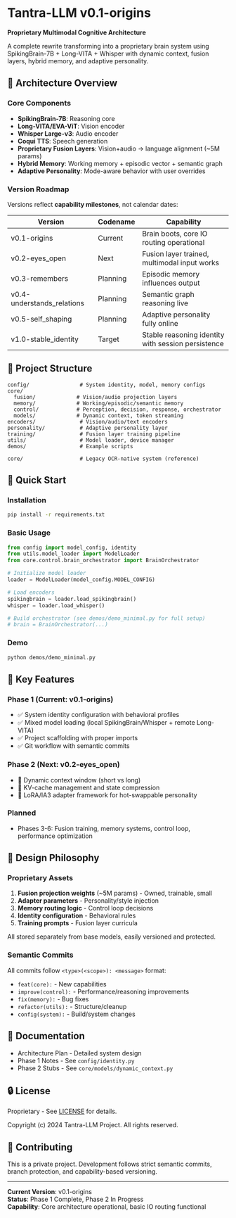 # Tantra-LLM v0.1-origins

**Proprietary Multimodal Cognitive Architecture**

A complete rewrite transforming into a proprietary brain system using SpikingBrain-7B + Long-VITA + Whisper with dynamic context, fusion layers, hybrid memory, and adaptive personality.

## 🧠 Architecture Overview

### Core Components

- **SpikingBrain-7B**: Reasoning core
- **Long-VITA/EVA-ViT**: Vision encoder
- **Whisper Large-v3**: Audio encoder
- **Coqui TTS**: Speech generation
- **Proprietary Fusion Layers**: Vision+audio → language alignment (~5M params)
- **Hybrid Memory**: Working memory + episodic vector + semantic graph
- **Adaptive Personality**: Mode-aware behavior with user overrides

### Version Roadmap

Versions reflect **capability milestones**, not calendar dates:

| Version | Codename | Capability |
|---------|----------|------------|
| v0.1-origins | Current | Brain boots, core IO routing operational |
| v0.2-eyes_open | Next | Fusion layer trained, multimodal input works |
| v0.3-remembers | Planning | Episodic memory influences output |
| v0.4-understands_relations | Planning | Semantic graph reasoning live |
| v0.5-self_shaping | Planning | Adaptive personality fully online |
| v1.0-stable_identity | Target | Stable reasoning identity with session persistence |

## 📁 Project Structure

```
config/                # System identity, model, memory configs
core/
  fusion/             # Vision/audio projection layers
  memory/             # Working/episodic/semantic memory
  control/            # Perception, decision, response, orchestrator
  models/             # Dynamic context, token streaming
encoders/              # Vision/audio/text encoders
personality/           # Adaptive personality layer
training/              # Fusion layer training pipeline
utils/                 # Model loader, device manager
demos/                 # Example scripts

core/                  # Legacy OCR-native system (reference)
```

## 🚀 Quick Start

### Installation

```bash
pip install -r requirements.txt
```

### Basic Usage

```python
from config import model_config, identity
from utils.model_loader import ModelLoader
from core.control.brain_orchestrator import BrainOrchestrator

# Initialize model loader
loader = ModelLoader(model_config.MODEL_CONFIG)

# Load encoders
spikingbrain = loader.load_spikingbrain()
whisper = loader.load_whisper()

# Build orchestrator (see demos/demo_minimal.py for full setup)
# brain = BrainOrchestrator(...)
```

### Demo

```bash
python demos/demo_minimal.py
```

## 🎯 Key Features

### Phase 1 (Current: v0.1-origins)

- ✅ System identity configuration with behavioral profiles
- ✅ Mixed model loading (local SpikingBrain/Whisper + remote Long-VITA)
- ✅ Project scaffolding with proper imports
- ✅ Git workflow with semantic commits

### Phase 2 (Next: v0.2-eyes_open)

- 🔄 Dynamic context window (short vs long)
- 🔄 KV-cache management and state compression
- 🔄 LoRA/IA3 adapter framework for hot-swappable personality

### Planned

- Phases 3-6: Fusion training, memory systems, control loop, performance optimization

## 🔬 Design Philosophy

### Proprietary Assets

1. **Fusion projection weights** (~5M params) - Owned, trainable, small
2. **Adapter parameters** - Personality/style injection
3. **Memory routing logic** - Control loop decisions
4. **Identity configuration** - Behavioral rules
5. **Training prompts** - Fusion layer curricula

All stored separately from base models, easily versioned and protected.

### Semantic Commits

All commits follow `<type>(<scope>): <message>` format:

- `feat(core):` - New capabilities
- `improve(control):` - Performance/reasoning improvements
- `fix(memory):` - Bug fixes
- `refactor(utils):` - Structure/cleanup
- `config(system):` - Build/system changes

## 📖 Documentation

- Architecture Plan - Detailed system design
- Phase 1 Notes - See `config/identity.py`
- Phase 2 Stubs - See `core/models/dynamic_context.py`

## 🔒 License

Proprietary - See [LICENSE](LICENSE) for details.

Copyright (c) 2024 Tantra-LLM Project.
All rights reserved.

## 🤝 Contributing

This is a private project. Development follows strict semantic commits, branch protection, and capability-based versioning.

---

**Current Version**: v0.1-origins  
**Status**: Phase 1 Complete, Phase 2 In Progress  
**Capability**: Core architecture operational, basic IO routing functional

